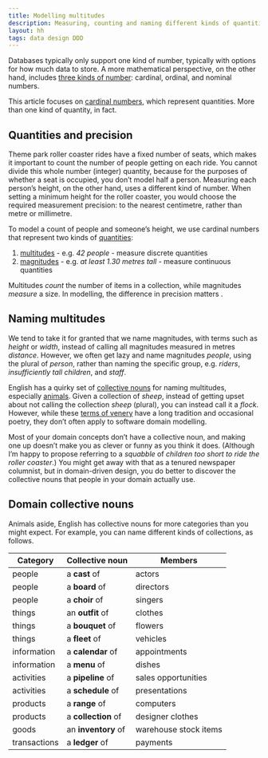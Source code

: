 ```yaml
---
title: Modelling multitudes
description: Measuring, counting and naming different kinds of quantities
layout: hh
tags: data design DDD
---
```


Databases typically only support one kind of number, typically with options for how much data to store.
A more mathematical perspective, on the other hand, includes 
[three kinds of number](modelling-numeric-values#kinds):
cardinal, ordinal, and nominal numbers.

This article focuses on
[cardinal numbers](https://en.wikipedia.org/wiki/Cardinal_numeral),
which represent quantities.
More than one kind of quantity, in fact.

## Quantities and precision

Theme park roller coaster rides have a fixed number of seats, which makes it important to count the number of people getting on each ride.
You cannot divide this whole number (integer) quantity, because for the purposes of whether a seat is occupied, you don’t model half a person.
Measuring each person’s height, on the other hand, uses a different kind of number.
When setting a minimum height for the roller coaster, you would choose the required measurement precision: to the nearest centimetre, rather than metre or millimetre.

To model a count of people and someone’s height, we use cardinal numbers that represent two kinds of 
[quantities](https://en.wikipedia.org/wiki/Quantity):

1. [multitudes](https://en.wikipedia.org/wiki/Counting) - e.g. _42 people_ - measure discrete quantities
2. [magnitudes](https://en.wikipedia.org/wiki/Magnitude_(mathematics)) - e.g. _at least 1.30 metres tall_ - measure continuous quantities

Multitudes _count_ the number of items in a collection, while magnitudes _measure_ a size.
In modelling, the difference in precision matters .

## Naming multitudes

We tend to take it for granted that we name magnitudes, with terms such as _height_ or _width_, instead of calling all magnitudes measured in metres _distance_.
However, we often get lazy and name magnitudes _people_, using the plural of _person_, rather than naming the specific group, e.g. _riders_, _insufficiently tall children_, and _staff_.

English has a quirky set of 
[collective nouns](https://en.wikipedia.org/wiki/Collective_noun)
for naming multitudes, especially
[animals](https://en.wikipedia.org/wiki/List_of_animal_names#Generic_terms).
Given a collection of _sheep_, instead of getting upset about not calling the collection _sheep_ (plural), you can instead call it a _flock_.
However, while these
[terms of venery](https://en.wikipedia.org/wiki/Collective_noun#Terms_of_venery)
have a long tradition and occasional poetry, they don’t often apply to software domain modelling.

Most of your domain concepts don’t have a collective noun, and making one up doesn’t make you as clever or funny as you think it does.
(Although I’m happy to propose referring to a _squabble_ of _children too short to ride the roller coaster_.)
You might get away with that as a tenured newspaper columnist, but in domain-driven design, you do better to discover the collective nouns that people in your domain actually use.

## Domain collective nouns

Animals aside, English has collective nouns for more categories than you might expect.
For example, you can name different kinds of collections, as follows.

| Category | Collective noun | Members |
| --- |  --- | --- |
| people | a **cast** of | actors |
| people | a **board** of | directors |
| people | a **choir** of | singers |
| things | an **outfit** of | clothes |
| things | a **bouquet** of | flowers |
| things | a **fleet** of | vehicles |
| information | a **calendar** of | appointments |
| information | a **menu** of | dishes |
| activities | a **pipeline** of | sales opportunities |
| activities | a **schedule** of | presentations |
| products | a **range** of | computers |
| products | a **collection** of | designer clothes |
| goods | an **inventory** of  | warehouse stock items |
| transactions | a **ledger** of | payments |
